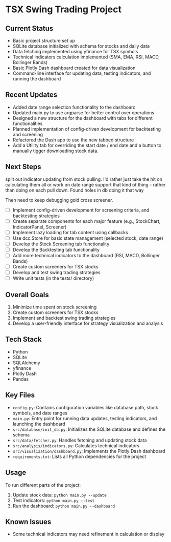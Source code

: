 # TSX Swing Trading Project

## Current Status
- Basic project structure set up
- SQLite database initialized with schema for stocks and daily data
- Data fetching implemented using yfinance for TSX symbols
- Technical indicators calculation implemented (SMA, EMA, RSI, MACD, Bollinger Bands)
- Basic Plotly Dash dashboard created for data visualization
- Command-line interface for updating data, testing indicators, and running the dashboard

## Recent Updates
- Added date range selection functionality to the dashboard
- Updated main.py to use argparse for better control over operations
- Designed a new structure for the dashboard with tabs for different functionalities
- Planned implementation of config-driven development for backtesting and screening
- Refactored the Dash app to use the new tabbed structure
- Add a Utility tab for overriding the start date / end date and a button to manually tigger downloading stock data.

## Next Steps
split out indicator updating from stock pulling. I'd rather just take the hit on calculating them all or work on date range support that kind of thing - rather than doing on each pull down. Found holes in db doing it that way

Then need to keep debugging gold cross screener. 

- [ ] Implement config-driven development for screening criteria, and backtesting strategies
- [ ] Create separate components for each major feature (e.g., StockChart, IndicatorPanel, Screener)
- [ ] Implement lazy loading for tab content using callbacks
- [ ] Use dcc.Store for basic state management (selected stock, date range)
- [ ] Develop the Stock Screening tab functionality
- [ ] Develop the Backtesting tab functionality
- [ ] Add more technical indicators to the dashboard (RSI, MACD, Bollinger Bands)
- [ ] Create custom screeners for TSX stocks
- [ ] Develop and test swing trading strategies
- [ ] Write unit tests (in the tests/ directory)

## Overall Goals
1. Minimize time spent on stock screening
2. Create custom screeners for TSX stocks
3. Implement and backtest swing trading strategies
4. Develop a user-friendly interface for strategy visualization and analysis

## Tech Stack
- Python
- SQLite
- SQLAlchemy
- yfinance
- Plotly Dash
- Pandas

## Key Files
- `config.py`: Contains configuration variables like database path, stock symbols, and date ranges
- `main.py`: Entry point for running data updates, testing indicators, and launching the dashboard
- `src/database/init_db.py`: Initializes the SQLite database and defines the schema
- `src/data/fetcher.py`: Handles fetching and updating stock data
- `src/analysis/indicators.py`: Calculates technical indicators
- `src/visualization/dashboard.py`: Implements the Plotly Dash dashboard
- `requirements.txt`: Lists all Python dependencies for the project

## Usage
To run different parts of the project:
1. Update stock data: `python main.py --update`
2. Test indicators: `python main.py --test`
3. Run the dashboard: `python main.py --dashboard`

## Known Issues
- Some technical indicators may need refinement in calculation or display